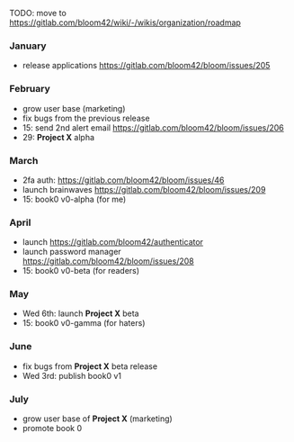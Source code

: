 TODO: move to https://gitlab.com/bloom42/wiki/-/wikis/organization/roadmap

### January

* release applications https://gitlab.com/bloom42/bloom/issues/205


### February

* grow user base (marketing)
* fix bugs from the previous release
* 15: send 2nd alert email https://gitlab.com/bloom42/bloom/issues/206
* 29: **Project X** alpha

### March

* 2fa auth: https://gitlab.com/bloom42/bloom/issues/46
* launch brainwaves https://gitlab.com/bloom42/bloom/issues/209
* 15: book0 v0-alpha (for me)

### April

* launch https://gitlab.com/bloom42/authenticator
* launch password manager https://gitlab.com/bloom42/bloom/issues/208
* 15: book0 v0-beta (for readers)

### May

* Wed 6th: launch **Project X** beta
* 15: book0 v0-gamma (for haters)

### June

* fix bugs from **Project X** beta release
* Wed 3rd: publish book0 v1

### July

* grow user base of **Project X** (marketing)
* promote book 0
